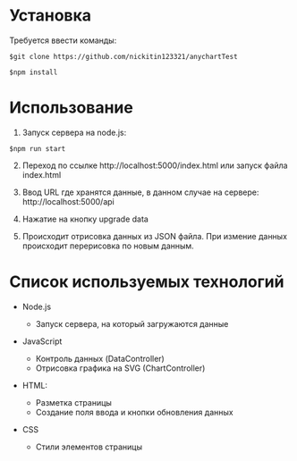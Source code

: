 # Установка

Требуется ввести команды:
```
$git clone https://github.com/nickitin123321/anychartTest  
```
```
$npm install  
```
# Использование
1. Запуск сервера на node.js:
```
$npm run start
```
2. Переход по ссылке http://localhost:5000/index.html или запуск файла index.html

3. Ввод URL где хранятся данные, в данном случае на сервере: http://localhost:5000/api

4. Нажатие на кнопку upgrade data

5. Происходит отрисовка данных из JSON файла. При измение данных происходит перерисовка по новым данным.

# Список используемых технологий

- Node.js

  - Запуск сервера, на который загружаются данные

- JavaScript

  - Контроль данных (DataController)
  - Отрисовка графика на SVG (ChartController)

- HTML:

  - Разметка страницы
  - Создание поля ввода и кнопки обновления данных

- CSS
  - Cтили элементов страницы
